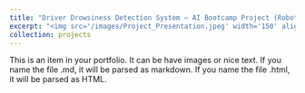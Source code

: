 ```yaml
---
title: "Driver Drowsiness Detection System — AI Bootcamp Project (Robotics and Artificial Intelligence Nigeria)"
excerpt: "<img src='/images/Project_Presentation.jpeg' width='150' align='left' ><br/> As part of my work at [RAIN](https://rainigeria.com/), I developed a real-time driver drowsiness detection system using computer vision techniques to monitor eye and mouth aspect ratios with OpenCV. The system triggers an audio alert via pygame when signs of drowsiness exceed a threshold, helping prevent fatigue-related accidents among overnight drivers transporting goods across cities in Nigeria. This Python-based solution demonstrates practical AI application with potential for deployment on edge devices. Currently pursuing funding from the Industrial Research Assistance Program (IRAP) for next-stage development.<br/> [Code](https://github.com/Jtsalam/Driver-Drowsiness-System) | [Demo](https://drive.google.com/file/d/1Vw-pf_wFiAMLrpAinb2lv7LipHkQ3yUD/view?usp=sharing) | [Presentation](https://drive.google.com/file/d/1iW3xJEmyuUAnOYGh8pubAXPtPrd_oFxi/view?usp=sharing)"
collection: projects
---
```


This is an item in your portfolio. It can be have images or nice text. If you name the file .md, it will be parsed as markdown. If you name the file .html, it will be parsed as HTML. 
